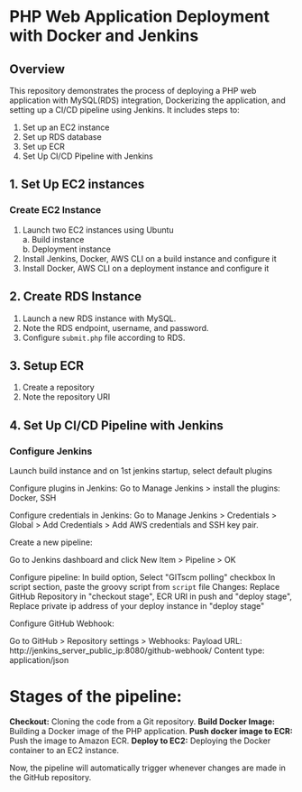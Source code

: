 # PHP Web Application Deployment with Docker and Jenkins

## Overview

This repository demonstrates the process of deploying a PHP web application with MySQL(RDS) integration, Dockerizing the application, and setting up a CI/CD pipeline using Jenkins. It includes steps to:

1. Set up an EC2 instance  
2. Set up RDS database  
3. Set up ECR  
4. Set Up CI/CD Pipeline with Jenkins

## 1. Set Up EC2 instances

### Create EC2 Instance

1. Launch two EC2 instances using Ubuntu  
   a. Build instance  
   b. Deployment instance
2. Install Jenkins, Docker, AWS CLI on a build instance and configure it
3. Install Docker, AWS CLI on a deployment instance and configure it
   
## 2. Create RDS Instance

1. Launch a new RDS instance with MySQL.
2. Note the RDS endpoint, username, and password.
3. Configure `submit.php` file according to RDS.

## 3. Setup ECR

1. Create a repository
2. Note the repository URI

## 4. Set Up CI/CD Pipeline with Jenkins

### Configure Jenkins

Launch build instance and on 1st jenkins startup, select default plugins  

Configure plugins in Jenkins:
Go to Manage Jenkins > install the plugins: Docker, SSH

Configure credentials in Jenkins:
Go to Manage Jenkins > Credentials > Global > Add Credentials > Add AWS credentials and SSH key pair.

Create a new pipeline:

Go to Jenkins dashboard and click New Item > Pipeline > OK

Configure pipeline:
In build option, Select "GITscm polling" checkbox
In script section, paste the groovy script from `script` file 
Changes: Replace GitHub Repository in "checkout stage", ECR URI in push and "deploy stage", Replace private ip address of your deploy instance in "deploy stage"

Configure GitHub Webhook:

Go to GitHub > Repository settings > Webhooks:
Payload URL: http://jenkins_server_public_ip:8080/github-webhook/
Content type: application/json


# Stages of the pipeline:

**Checkout:** Cloning the code from a Git repository.
**Build Docker Image:** Building a Docker image of the PHP application.
**Push docker image to ECR:** Push the image to Amazon ECR.
**Deploy to EC2:** Deploying the Docker container to an EC2 instance.

Now, the pipeline will automatically trigger whenever changes are made in the GitHub repository.
